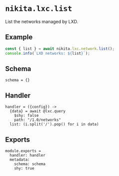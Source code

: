 
# `nikita.lxc.list`

List the networks managed by LXD.

## Example

```js
const { list } = await nikita.lxc.network.list();
console.info(`LXD networks: ${list}`);
```

## Schema

    schema = {}

## Handler

    handler = ({config}) ->
      {data} = await @lxc.query
        $shy: false
        path: "/1.0/networks"
      list: (i.split('/').pop() for i in data)

## Exports

    module.exports =
      handler: handler
      metadata:
        schema: schema
        shy: true
